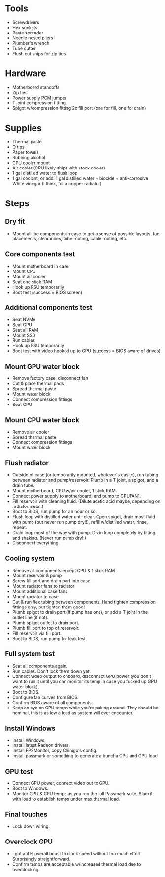 # Tools
- Screwdrivers
- Hex sockets
- Paste spreader
- Needle nosed pliers
- Plumber's wrench
- Tube cutter
- Flush cut snips for zip ties

# Hardware
- Motherboard standoffs
- Zip ties
- Power supply PCM jumper
- T joint compression fitting
- Spigot w/compression fitting
2x fill port (one for fill, one for drain)

# Supplies
- Thermal paste
- Q tips
- Paper towels
- Rubbing alcohol
- CPU cooler mount
- Air cooler (CPU likely ships with stock cooler)
- 1 gal distilled water to flush loop
- 1 gal coolant, or addl 1 gal distilled water + biocide + anti-corrosive
White vinegar (I think, for a copper radiator)

# Steps

## Dry fit
- Mount all the components in case to get a sense of possible layouts, fan placements, clearances, tube routing, cable routing, etc.

## Core components test
- Mount motherboard in case
- Mount CPU
- Mount air cooler
- Seat one stick RAM
- Hook up PSU temporarily
- Boot test (success = BIOS screen)

## Additional components test
- Seat NVMe
- Seat GPU
- Seat all RAM
- Mount SSD
- Run cables
- Hook up PSU temporarily
- Boot test with video hooked up to GPU (success = BIOS aware of drives)

## Mount GPU water block
- Remove factory case, disconnect fan
- Cut & place thermal pads
- Spread thermal paste
- Mount water block
- Connect compression fittings
- Seat GPU

## Mount CPU water block
- Remove air cooler
- Spread thermal paste
- Connect compression fittings
- Mount water block

## Flush radiator
- Outside of case (or temporarily mounted, whatever's easier), run tubing between radiator and pump/reservoir. Plumb in a T joint, a spigot, and a drain tube.
- Mount motherboard, CPU w/air cooler, 1 stick RAM.
- Connect power supply to motherboard, and pump to CPUFAN1.
- Fill reservoir with cleaning fluid. (Dilute acetic acid maybe, depending on radiator metal.)
- Boot to BIOS, run pump for an hour or so.
- Flush loop with distilled water until clear. Open spigot, drain most fluid with pump (but never run pump dry!!), refill w/distilled water, rinse, repeat.
- Drain loop most of the way with pump. Drain loop completely by tilting and shaking. (Never run pump dry!!)
- Disconnect everything.

## Cooling system
- Remove all components except CPU & 1 stick RAM
- Mount reservoir & pump
- Screw fill port and drain port into case
- Mount radiator fans to radiator
- Mount additional case fans
- Mount radiator to case
- Cut & run flex tubing between components. Hand tighten compression fittings only, but tighten them good!
- Plumb spigot to drain port (if pump has one), or add a T joint in the outlet line (if not).
- Plumb spigot outlet to drain port.
- Plumb fill port to top of reservoir.
- Fill reservoir via fill port.
- Boot to BIOS, run pump for leak test.

## Full system test
- Seat all components again.
- Run cables. Don't lock them down yet.
- Connect video output to onboard, disconnect GPU power (you don't want to run it until you can monitor its temp in case you fucked up GPU water block).
- Boot to BIOS.
- Configure fan curves from BIOS.
- Confirm BIOS aware of all components.
- Keep an eye on CPU temps while you're poking around. They should be nominal, this is as low a load as system will ever encounter.

## Install Windows
- Install Windows.
- Install latest Radeon drivers.
- Install FPSMonitor, copy Chinigo's config.
- Install passmark or something to generate a buncha CPU and GPU load

## GPU test
- Connect GPU power, connect video out to GPU.
- Boot to Windows.
- Monitor GPU & CPU temps as you run the full Passmark suite. Slam it with load to establish temps under max thermal load.

## Final touches
- Lock down wiring.

## Overclock GPU
- I got a 4% overall boost to clock speed without too much effort. Surprisingly straightforward.
- Confirm temps are acceptable w/increased thermal load due to overclocking.

